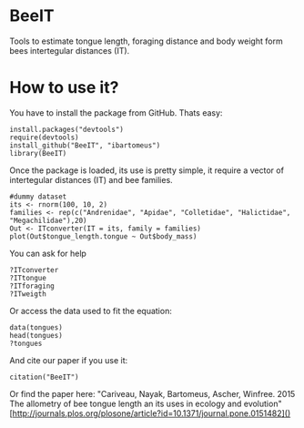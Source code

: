 BeeIT
=====

Tools to estimate tongue length, foraging distance and body weight form bees intertegular distances (IT).

How to use it?
==============
You have to install the package from GitHub. Thats easy:

```
install.packages("devtools")
require(devtools)
install_github("BeeIT", "ibartomeus")
library(BeeIT)
```

Once the package is loaded, its use is pretty simple, it require a vector of intertegular distances (IT) and bee families.

```
#dummy dataset
its <- rnorm(100, 10, 2)
families <- rep(c("Andrenidae", "Apidae", "Colletidae", "Halictidae", "Megachilidae"),20)
Out <- ITconverter(IT = its, family = families)
plot(Out$tongue_length.tongue ~ Out$body_mass)
```

You can ask for help
```
?ITconverter
?ITtongue
?ITforaging
?ITweigth
```

Or access the data used to fit the equation:
```
data(tongues)
head(tongues)
?tongues
```

And cite our paper if you use it:
```
citation("BeeIT")
```

Or find the paper here: "Cariveau, Nayak, Bartomeus, Ascher, Winfree. 2015 The allometry of bee tongue length an its uses in ecology and evolution" [http://journals.plos.org/plosone/article?id=10.1371/journal.pone.0151482]()

